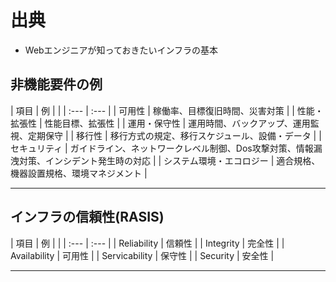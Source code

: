 
# 出典

- Webエンジニアが知っておきたいインフラの基本

## 非機能要件の例

| 項目 | 例 |  |
| :--- | :--- |
| 可用性 | 稼働率、目標復旧時間、災害対策 |
| 性能・拡張性 | 性能目標、拡張性 |
| 運用・保守性 | 運用時間、バックアップ、運用監視、定期保守 |
| 移行性 | 移行方式の規定、移行スケジュール、設備・データ |
| セキュリティ | ガイドライン、ネットワークレベル制御、Dos攻撃対策、情報漏洩対策、インシデント発生時の対応 |
| システム環境・エコロジー | 適合規格、機器設置規格、環境マネジメント |


--- 

## インフラの信頼性(RASIS)

| 項目 | 例 |  |
| :--- | :--- |
| Reliability | 信頼性 |
| Integrity | 完全性 |
| Availability | 可用性 |
| Servicability | 保守性 |
| Security | 安全性 |

--- 
